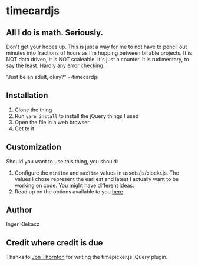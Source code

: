 # timecardjs

## All I do is math. Seriously.

Don't get your hopes up. This is just a way for me to not have to pencil out minutes into fractions of hours as I'm hopping between billable projects. It is NOT data driven, it is NOT scaleable. It's just a counter. It is rudimentary, to say the least. Hardly any error checking. 

"Just be an adult, okay?" --timecardjs

## Installation
1. Clone the thing
1. Run `yarn install` to install the jQuery things I used
1. Open the file in a web browser.
1. Get to it

## Customization
Should you want to use this thing, you should:
1. Configure the `minTime` and `maxTime` values in assets/js/clockr.js. The values I chose represent the earliest and latest I actually want to be working on code. You might have different ideas.
1. Read up on the options available to you [here](http://jonthornton.github.io/jquery-timepicker/)

## Author
Inger Klekacz

## Credit where credit is due
Thanks to [Jon Thornton](http://jonthornton.github.io/jquery-timepicker/) for writing the timepicker.js jQuery plugin. 
